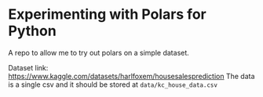 # Experimenting with Polars for Python

A repo to allow me to try out polars on a simple dataset.

Dataset link: https://www.kaggle.com/datasets/harlfoxem/housesalesprediction
The data is a single csv and it should be stored at `data/kc_house_data.csv` 
